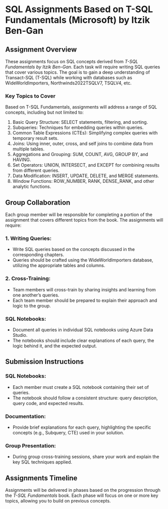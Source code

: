 # SQL Assignments Based on T-SQL Fundamentals (Microsoft) by Itzik Ben-Gan

## Assignment Overview
These assignments focus on SQL concepts derived from _T-SQL Fundamentals by Itzik Ben-Gan_. Each task will require writing SQL queries that cover various topics. The goal is to gain a deep understanding of Transact-SQL (T-SQL) while working with databases such as WideWorldImporters, Northwinds2022TSQLV7, TSQLV4, etc.

### Key Topics to Cover
Based on T-SQL Fundamentals, assignments will address a range of SQL concepts, including but not limited to:
1. Basic Query Structure: SELECT statements, filtering, and sorting.
2. Subqueries: Techniques for embedding queries within queries.
3. Common Table Expressions (CTEs): Simplifying complex queries with temporary result sets.
4. Joins: Using inner, outer, cross, and self joins to combine data from multiple tables.
5. Aggregations and Grouping: SUM, COUNT, AVG, GROUP BY, and HAVING.
6. Set Operators: UNION, INTERSECT, and EXCEPT for combining results from different queries.
7. Data Modification: INSERT, UPDATE, DELETE, and MERGE statements.
8. Window Functions: ROW_NUMBER, RANK, DENSE_RANK, and other analytic functions.

## Group Collaboration
Each group member will be responsible for completing a portion of the assignment that covers different topics from the book. The assignments will require:

### 1. Writing Queries:
* Write SQL queries based on the concepts discussed in the corresponding chapters.
* Queries should be crafted using the WideWorldImporters database, utilizing the appropriate tables and columns.

### 2. Cross-Training:
* Team members will cross-train by sharing insights and learning from one another’s queries.
* Each team member should be prepared to explain their approach and logic to the group.

### SQL Notebooks:
* Document all queries in individual SQL notebooks using Azure Data Studio.
* The notebooks should include clear explanations of each query, the logic behind it, and the expected output.

## Submission Instructions

### SQL Notebooks:
* Each member must create a SQL notebook containing their set of queries.
* The notebook should follow a consistent structure: query description, query code, and expected results.

### Documentation:
* Provide brief explanations for each query, highlighting the specific concepts (e.g., Subquery, CTE) used in your solution.

### Group Presentation:
* During group cross-training sessions, share your work and explain the key SQL techniques applied.

## Assignments Timeline
Assignments will be delivered in phases based on the progression through the _T-SQL Fundamentals_ book. Each phase will focus on one or more key topics, allowing you to build on previous concepts.
